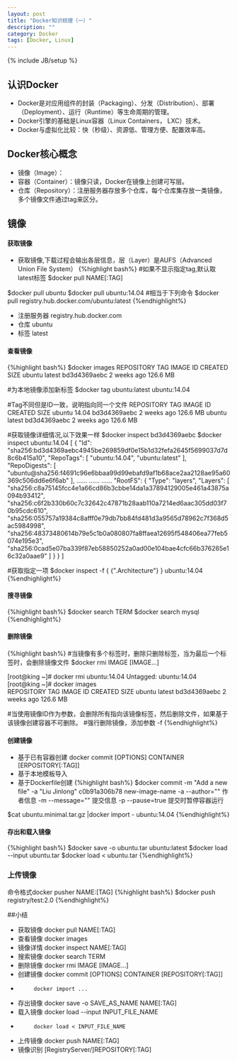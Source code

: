 ```yaml
---
layout: post
title: "Docker知识梳理（一）"
description: ""
category: Docker 
tags: [Docker, Linux]
---
```

{% include JB/setup %}
## 认识Docker
- Docker是对应用组件的封装（Packaging）、分发（Distribution）、部署（Deployment）、运行（Runtime）等生命周期的管理。
- Docker引擎的基础是Linux容器（Linux Containers， LXC）技术。
- Docker与虚拟化比较：快（秒级）、资源低、管理方便、配置效率高。

## Docker核心概念
- 镜像（Image）：
- 容器（Container）：镜像只读，Docker在镜像上创建可写层。
- 仓库（Repository）：注册服务器存放多个仓库，每个仓库集存放一类镜像，多个镜像文件通过tag来区分。

## 镜像

#### 获取镜像
- 获取镜像,下载过程会输出各层信息，层（Layer）是AUFS（Advanced Union File System）
{%highlight bash%}
#如果不显示指定tag,默认取latest标签
$docker pull NAME[:TAG]

$docker pull ubuntu
$docker pull ubuntu:14.04
#相当于下列命令
$docker pull registry.hub.docker.com/ubuntu:latest
{%endhighlight%}
- 注册服务器 registry.hub.docker.com
- 仓库 ubuntu
- 标签 latest

#### 查看镜像
{%highlight bash%}
$docker images
REPOSITORY          TAG                 IMAGE ID            CREATED             SIZE
ubuntu              latest              bd3d4369aebc        2 weeks ago         126.6 MB

#为本地镜像添加新标签
$docker tag ubuntu:latest ubuntu:14.04

#Tag不同但是ID一致，说明指向同一个文件
REPOSITORY          TAG                 IMAGE ID            CREATED             SIZE
ubuntu              14.04               bd3d4369aebc        2 weeks ago         126.6 MB
ubuntu              latest              bd3d4369aebc        2 weeks ago         126.6 MB

#获取镜像详细情况,以下效果一样
$docker inspect bd3d4369aebc
$docker inspect ubuntu:14.04
[
    {
        "Id": "sha256:bd3d4369aebc4945be269859df0e15b1d32fefa2645f5699037d7d8c6b415a10",
        "RepoTags": [
            "ubuntu:14.04",
            "ubuntu:latest"
        ],
        "RepoDigests": [
            "ubuntu@sha256:f4691c96e6bbaa99d99ebafd9af1b68ace2aa2128ae95a60369c506dd6e6f6ab"
        ],
        ......
        ......
        ......
        "RootFS": {
            "Type": "layers",
            "Layers": [
                "sha256:c8a75145fcc4e1a66cd86b3cbbe14da1a37894129005e461a43875a094b93412",
                "sha256:c6f2b330b60c7c32642c47871b28aab110a7214ed6aac305dd03f70b95cdc610",
                "sha256:055757a19384c8afff0e79db7bb84fd481d3a9565d78962c7f368d5ac5984998",
                "sha256:48373480614b79e5c1b0a080807fa8ffaea12695f548406ea77feb5074e195e3",
                "sha256:0cad5e07ba339f87eb58850252a0ad00e104bae4cfc66b376265e16c32a0aae9"
            ]
        }
    }
]

#获取指定一项
$docker inspect -f { {".Architecture"} } ubuntu:14.04
{%endhighlight%}

#### 搜寻镜像
{%highlight bash%}
$docker search TERM
$docker search mysql
{%endhighlight%}

#### 删除镜像
{%highlight bash%}
#当镜像有多个标签时，删除只删除标签，当为最后一个标签时，会删除镜像文件
$docker rmi IMAGE [IMAGE...]

[root@king ~]# docker rmi ubuntu:14.04
Untagged: ubuntu:14.04
[root@king ~]# docker images          
REPOSITORY          TAG                 IMAGE ID            CREATED             SIZE
ubuntu              latest              bd3d4369aebc        2 weeks ago         126.6 MB

#当使用镜像ID作为参数，会删除所有指向该镜像标签，然后删除文件，如果基于该镜像创建容器不可删除。
#强行删除镜像，添加参数 -f
{%endhighlight%}

#### 创建镜像
- 基于已有容器创建  docker commit [OPTIONS] CONTAINER [ERPOSITORY[:TAG]]
- 基于本地模板导入
- 基于Dockerfile创建
{%highlight bash%}
$docker commit -m "Add a new file" -a "Liu Jinlong" c0b91a306b78 new-image-name
-a --author="" 作者信息
-m --message="" 提交信息
-p --pause=true 提交时暂停容器运行

$cat ubuntu.minimal.tar.gz |docker import - ubuntu:14.04
{%endhighlight%}

#### 存出和载入镜像
{%highlight bash%}
$docker save -o ubuntu.tar ubuntu:latest
$docker load --input ubuntu.tar
$docker load < ubuntu.tar 
{%endhighlight%}

### 上传镜像
命令格式docker pusher NAME:[TAG]
{%highlight bash%}
$docker push registry/test:2.0
{%endhighlight%}

##小结
- 获取镜像 docker pull NAME[:TAG]
- 查看镜像 docker images
- 镜像详情 docker inspect NAME[:TAG]
- 搜索镜像 docker search TERM
- 删除镜像 docker rmi IMAGE [IMAGE...]
- 创建镜像 docker commit [OPTIONS] CONTAINER [REPOSITORY[:TAG]]
-          docker import ...
- 存出镜像 docker save -o SAVE_AS_NAME NAME[:TAG]
- 载入镜像 docker load --input INPUT_FILE_NAME
-          docker load < INPUT_FILE_NAME
- 上传镜像 docker push NAME[:TAG]
- 镜像识别 [RegistryServer/]REPOSITORY[:TAG]


